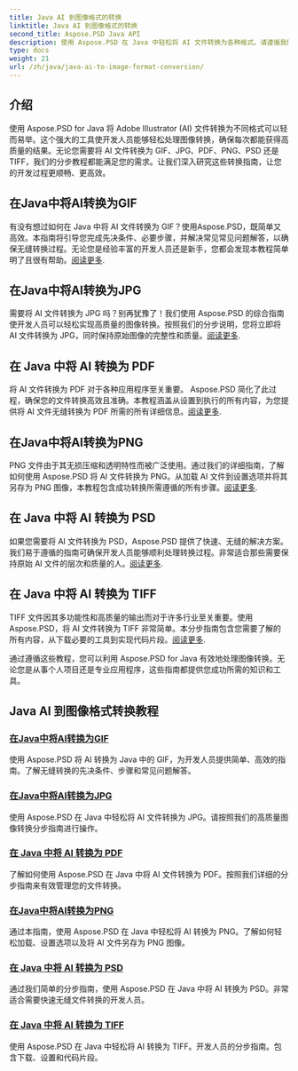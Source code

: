 ```yaml
---
title: Java AI 到图像格式的转换
linktitle: Java AI 到图像格式的转换
second_title: Aspose.PSD Java API
description: 使用 Aspose.PSD 在 Java 中轻松将 AI 文件转换为各种格式。请遵循我们的全面指南，实现无缝、高质量的图像转换。
type: docs
weight: 21
url: /zh/java/java-ai-to-image-format-conversion/
---
```


## 介绍

使用 Aspose.PSD for Java 将 Adobe Illustrator (AI) 文件转换为不同格式可以轻而易举。这个强大的工具使开发人员能够轻松处理图像转换，确保每次都能获得高质量的结果。无论您需要将 AI 文件转换为 GIF、JPG、PDF、PNG、PSD 还是 TIFF，我们的分步教程都能满足您的需求。让我们深入研究这些转换指南，让您的开发过程更顺畅、更高效。

## 在Java中将AI转换为GIF
有没有想过如何在 Java 中将 AI 文件转换为 GIF？使用Aspose.PSD，既简单又高效。本指南将引导您完成先决条件、必要步骤，并解决常见常见问题解答，以确保无缝转换过程。无论您是经验丰富的开发人员还是新手，您都会发现本教程简单明了且很有帮助。[阅读更多](./convert-ai-to-gif/).

## 在Java中将AI转换为JPG
需要将 AI 文件转换为 JPG 吗？别再犹豫了！我们使用 Aspose.PSD 的综合指南使开发人员可以轻松实现高质量的图像转换。按照我们的分步说明，您将立即将 AI 文件转换为 JPG，同时保持原始图像的完整性和质量。[阅读更多](./convert-ai-to-jpg/).

## 在 Java 中将 AI 转换为 PDF
将 AI 文件转换为 PDF 对于各种应用程序至关重要。 Aspose.PSD 简化了此过程，确保您的文件转换高效且准确。本教程涵盖从设置到执行的所有内容，为您提供将 AI 文件无缝转换为 PDF 所需的所有详细信息。[阅读更多](./convert-ai-to-pdf/).

## 在Java中将AI转换为PNG
PNG 文件由于其无损压缩和透明特性而被广泛使用。通过我们的详细指南，了解如何使用 Aspose.PSD 将 AI 文件转换为 PNG。从加载 AI 文件到设置选项并将其另存为 PNG 图像，本教程包含成功转换所需遵循的所有步骤。[阅读更多](./convert-ai-to-png/).

## 在 Java 中将 AI 转换为 PSD
如果您需要将 AI 文件转换为 PSD，Aspose.PSD 提供了快速、无缝的解决方案。我们易于遵循的指南可确保开发人员能够顺利处理转换过程。非常适合那些需要保持原始 AI 文件的层次和质量的人。[阅读更多](./convert-ai-to-psd/).

## 在 Java 中将 AI 转换为 TIFF
 TIFF 文件因其多功能性和高质量的输出而对于许多行业至关重要。使用 Aspose.PSD，将 AI 文件转换为 TIFF 非常简单。本分步指南包含您需要了解的所有内容，从下载必要的工具到实现代码片段。[阅读更多](./convert-ai-to-tiff/).

通过遵循这些教程，您可以利用 Aspose.PSD for Java 有效地处理图像转换。无论您是从事个人项目还是专业应用程序，这些指南都提供您成功所需的知识和工具。

## Java AI 到图像格式转换教程
### [在Java中将AI转换为GIF](./convert-ai-to-gif/)
使用 Aspose.PSD 将 AI 转换为 Java 中的 GIF，为开发人员提供简单、高效的指南。了解无缝转换的先决条件、步骤和常见问题解答。
### [在Java中将AI转换为JPG](./convert-ai-to-jpg/)
使用 Aspose.PSD 在 Java 中轻松将 AI 文件转换为 JPG。请按照我们的高质量图像转换分步指南进行操作。
### [在 Java 中将 AI 转换为 PDF](./convert-ai-to-pdf/)
了解如何使用 Aspose.PSD 在 Java 中将 AI 文件转换为 PDF。按照我们详细的分步指南来有效管理您的文件转换。
### [在Java中将AI转换为PNG](./convert-ai-to-png/)
通过本指南，使用 Aspose.PSD 在 Java 中轻松将 AI 转换为 PNG。了解如何轻松加载、设置选项以及将 AI 文件另存为 PNG 图像。
### [在 Java 中将 AI 转换为 PSD](./convert-ai-to-psd/)
通过我们简单的分步指南，使用 Aspose.PSD 在 Java 中将 AI 转换为 PSD。非常适合需要快速无缝文件转换的开发人员。
### [在 Java 中将 AI 转换为 TIFF](./convert-ai-to-tiff/)
使用 Aspose.PSD 在 Java 中轻松将 AI 转换为 TIFF。开发人员的分步指南。包含下载、设置和代码片段。